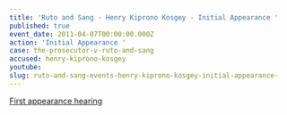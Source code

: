```yaml
---
title: 'Ruto and Sang - Henry Kiprono Kosgey - Initial Appearance '
published: true
event_date: 2011-04-07T00:00:00.000Z
action: 'Initial Appearance '
case: the-prosecutor-v-ruto-and-sang
accused: henry-kiprono-kosgey
youtube:
slug: ruto-and-sang-events-henry-kiprono-kosgey-initial-appearance-
---
```



[First appearance hearing](https://youtu.be/CQ09M8LeVJA)